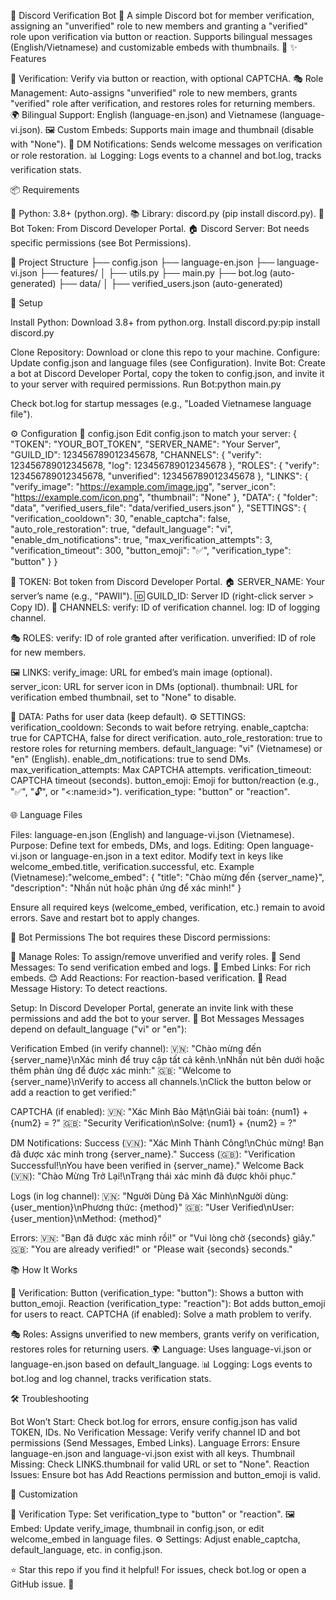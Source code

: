 🌟 Discord Verification Bot 🌟
A simple Discord bot for member verification, assigning an "unverified" role to new members and granting a "verified" role upon verification via button or reaction. Supports bilingual messages (English/Vietnamese) and customizable embeds with thumbnails. 🚀
✨ Features

🔐 Verification: Verify via button or reaction, with optional CAPTCHA.
🎭 Role Management: Auto-assigns "unverified" role to new members, grants "verified" role after verification, and restores roles for returning members.
🌍 Bilingual Support: English (language-en.json) and Vietnamese (language-vi.json).
🖼️ Custom Embeds: Supports main image and thumbnail (disable with "None").
💌 DM Notifications: Sends welcome messages on verification or role restoration.
📊 Logging: Logs events to a channel and bot.log, tracks verification stats.

📦 Requirements

🐍 Python: 3.8+ (python.org).
📚 Library: discord.py (pip install discord.py).
🔑 Bot Token: From Discord Developer Portal.
🏠 Discord Server: Bot needs specific permissions (see Bot Permissions).

📂 Project Structure
├── config.json
├── language-en.json
├── language-vi.json
├── features/
│   ├── utils.py
├── main.py
├── bot.log (auto-generated)
├── data/
│   ├── verified_users.json (auto-generated)

🔧 Setup

Install Python: Download 3.8+ from python.org.
Install discord.py:pip install discord.py


Clone Repository: Download or clone this repo to your machine.
Configure: Update config.json and language files (see Configuration).
Invite Bot: Create a bot at Discord Developer Portal, copy the token to config.json, and invite it to your server with required permissions.
Run Bot:python main.py

Check bot.log for startup messages (e.g., "Loaded Vietnamese language file").

⚙️ Configuration
📝 config.json
Edit config.json to match your server:
{
  "TOKEN": "YOUR_BOT_TOKEN",
  "SERVER_NAME": "Your Server",
  "GUILD_ID": 123456789012345678,
  "CHANNELS": {
    "verify": 123456789012345678,
    "log": 123456789012345678
  },
  "ROLES": {
    "verify": 123456789012345678,
    "unverified": 123456789012345678
  },
  "LINKS": {
    "verify_image": "https://example.com/image.jpg",
    "server_icon": "https://example.com/icon.png",
    "thumbnail": "None"
  },
  "DATA": {
    "folder": "data",
    "verified_users_file": "data/verified_users.json"
  },
  "SETTINGS": {
    "verification_cooldown": 30,
    "enable_captcha": false,
    "auto_role_restoration": true,
    "default_language": "vi",
    "enable_dm_notifications": true,
    "max_verification_attempts": 3,
    "verification_timeout": 300,
    "button_emoji": "✅",
    "verification_type": "button"
  }
}


🔑 TOKEN: Bot token from Discord Developer Portal.
🏠 SERVER_NAME: Your server’s name (e.g., "PAWII").
🆔 GUILD_ID: Server ID (right-click server > Copy ID).
📢 CHANNELS:
verify: ID of verification channel.
log: ID of logging channel.


🎭 ROLES:
verify: ID of role granted after verification.
unverified: ID of role for new members.


🖼️ LINKS:
verify_image: URL for embed’s main image (optional).
server_icon: URL for server icon in DMs (optional).
thumbnail: URL for verification embed thumbnail, set to "None" to disable.


📁 DATA: Paths for user data (keep default).
⚙️ SETTINGS:
verification_cooldown: Seconds to wait before retrying.
enable_captcha: true for CAPTCHA, false for direct verification.
auto_role_restoration: true to restore roles for returning members.
default_language: "vi" (Vietnamese) or "en" (English).
enable_dm_notifications: true to send DMs.
max_verification_attempts: Max CAPTCHA attempts.
verification_timeout: CAPTCHA timeout (seconds).
button_emoji: Emoji for button/reaction (e.g., "✅", "🔓", or "<:name:id>").
verification_type: "button" or "reaction".



🌐 Language Files

Files: language-en.json (English) and language-vi.json (Vietnamese).
Purpose: Define text for embeds, DMs, and logs.
Editing:
Open language-vi.json or language-en.json in a text editor.
Modify text in keys like welcome_embed.title, verification.successful, etc.
Example (Vietnamese):"welcome_embed": {
  "title": "Chào mừng đến {server_name}",
  "description": "Nhấn nút hoặc phản ứng để xác minh!"
}


Ensure all required keys (welcome_embed, verification, etc.) remain to avoid errors.
Save and restart bot to apply changes.



🤖 Bot Permissions
The bot requires these Discord permissions:

📜 Manage Roles: To assign/remove unverified and verify roles.
💬 Send Messages: To send verification embed and logs.
🔗 Embed Links: For rich embeds.
😊 Add Reactions: For reaction-based verification.
📖 Read Message History: To detect reactions.

Setup: In Discord Developer Portal, generate an invite link with these permissions and add the bot to your server.
💬 Bot Messages
Messages depend on default_language ("vi" or "en"):

Verification Embed (in verify channel):
🇻🇳: "Chào mừng đến {server_name}\nXác minh để truy cập tất cả kênh.\nNhấn nút bên dưới hoặc thêm phản ứng để được xác minh:"
🇬🇧: "Welcome to {server_name}\nVerify to access all channels.\nClick the button below or add a reaction to get verified:"


CAPTCHA (if enabled):
🇻🇳: "Xác Minh Bảo Mật\nGiải bài toán: {num1} + {num2} = ?"
🇬🇧: "Security Verification\nSolve: {num1} + {num2} = ?"


DM Notifications:
Success (🇻🇳): "Xác Minh Thành Công!\nChúc mừng! Bạn đã được xác minh trong {server_name}."
Success (🇬🇧): "Verification Successful!\nYou have been verified in {server_name}."
Welcome Back (🇻🇳): "Chào Mừng Trở Lại!\nTrạng thái xác minh đã được khôi phục."


Logs (in log channel):
🇻🇳: "Người Dùng Đã Xác Minh\nNgười dùng: {user_mention}\nPhương thức: {method}"
🇬🇧: "User Verified\nUser: {user_mention}\nMethod: {method}"


Errors:
🇻🇳: "Bạn đã được xác minh rồi!" or "Vui lòng chờ {seconds} giây."
🇬🇧: "You are already verified!" or "Please wait {seconds} seconds."



📚 How It Works

🔐 Verification:
Button (verification_type: "button"): Shows a button with button_emoji.
Reaction (verification_type: "reaction"): Bot adds button_emoji for users to react.
CAPTCHA (if enabled): Solve a math problem to verify.


🎭 Roles: Assigns unverified to new members, grants verify on verification, restores roles for returning users.
🌍 Language: Uses language-vi.json or language-en.json based on default_language.
📊 Logging: Logs events to bot.log and log channel, tracks verification stats.

🛠️ Troubleshooting

Bot Won’t Start: Check bot.log for errors, ensure config.json has valid TOKEN, IDs.
No Verification Message: Verify verify channel ID and bot permissions (Send Messages, Embed Links).
Language Errors: Ensure language-en.json and language-vi.json exist with all keys.
Thumbnail Missing: Check LINKS.thumbnail for valid URL or set to "None".
Reaction Issues: Ensure bot has Add Reactions permission and button_emoji is valid.

🎨 Customization

🔄 Verification Type: Set verification_type to "button" or "reaction".
🖼️ Embed: Update verify_image, thumbnail in config.json, or edit welcome_embed in language files.
⚙️ Settings: Adjust enable_captcha, default_language, etc. in config.json.


⭐ Star this repo if you find it helpful! For issues, check bot.log or open a GitHub issue. 🎉

